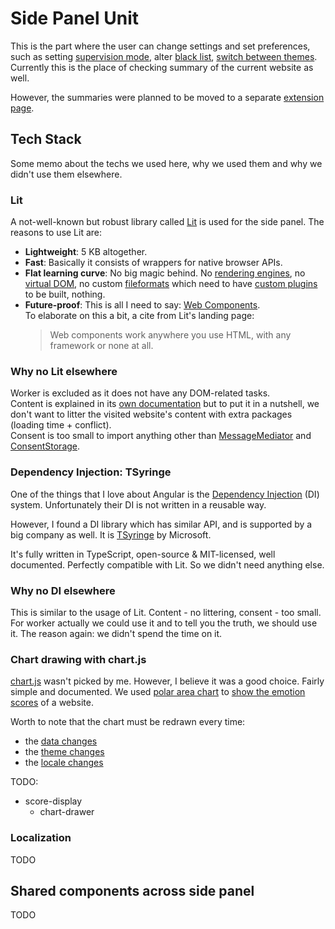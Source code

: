 # Side Panel Unit

This is the part where the user can change settings and set preferences, such as setting [supervision mode](./shared-unit.md#supervisionmode), alter [black list](./shared-unit.md#blackliststorage), [switch between themes](./shared-unit.md#themes-shared-across-ui-units). \
Currently this is the place of checking summary of the current website as well.

However, the summaries were planned to be moved to a separate [extension page](https://developer.mozilla.org/en-US/docs/Mozilla/Add-ons/WebExtensions/Anatomy_of_a_WebExtension#extension_pages).

## Tech Stack

Some memo about the techs we used here, why we used them and why we didn't use them elsewhere.

### Lit

A not-well-known but robust library called [Lit](https://lit.dev/) is used for the side panel.
The reasons to use Lit are:
- **Lightweight**: 5 KB altogether.
- **Fast**: Basically it consists of wrappers for native browser APIs.
- **Flat learning curve**: No big magic behind. No [rendering engines](https://docs.angular.lat/guide/ivy), no [virtual DOM](https://legacy.reactjs.org/docs/faq-internals.html), no custom [fileformats](https://vuejs.org/guide/scaling-up/sfc.html) which need to have [custom plugins](https://vue-loader.vuejs.org/guide/#manual-setup) to be built, nothing.
- **Future-proof**: This is all I need to say: [Web Components](https://developer.mozilla.org/en-US/docs/Web/API/Web_components). \
  To elaborate on this a bit, a cite from Lit's landing page:
  > Web components work anywhere you use HTML, with any framework or none at all.
  
### Why no Lit elsewhere

Worker is excluded as it does not have any DOM-related tasks. \
Content is explained in its [own documentation](./content-unit.md#tech-stack) but to put it in a nutshell, we don't want to litter the visited website's content with extra packages (loading time + conflict). \
Consent is too small to import anything other than [MessageMediator](./shared-unit.md#messagemediator) and [ConsentStorage](./shared-unit.md#consentstorage).

### Dependency Injection: TSyringe

One of the things that I love about Angular is the [Dependency Injection](https://angular.dev/guide/di/dependency-injection) (DI) system.
Unfortunately their DI is not written in a reusable way.

However, I found a DI library which has similar API, and is supported by a big company as well. It is [TSyringe](https://github.com/microsoft/tsyringe) by Microsoft.

It's fully written in TypeScript, open-source & MIT-licensed, well documented. Perfectly compatible with Lit. So we didn't need anything else.

### Why no DI elsewhere

This is similar to the usage of Lit. Content - no littering, consent - too small. For worker actually we could use it and to tell you the truth, we should use it. The reason again: we didn't spend the time on it.

### Chart drawing with chart.js

[chart.js](https://www.chartjs.org/) wasn't picked by me. However, I believe it was a good choice. Fairly simple and documented.
We used [polar area chart](https://www.chartjs.org/docs/latest/samples/other-charts/polar-area.html) to [show the emotion scores](../src/SidePanel/side-panel/score-display/ChartProvider.ts?plane1#L62) of a website.

Worth to note that the chart must be redrawn every time:
- the [data changes](../src/SidePanel/side-panel/score-display/stv-score-display.ts?plane1#L67)
- the [theme changes](../src/SidePanel/side-panel/score-display/stv-score-display.ts?plane1#L67)
- the [locale changes](../src/SidePanel/side-panel/score-display/stv-score-display.ts?plane1#L77)

TODO:
- score-display
  - chart-drawer

### Localization

TODO

## Shared components across side panel

TODO